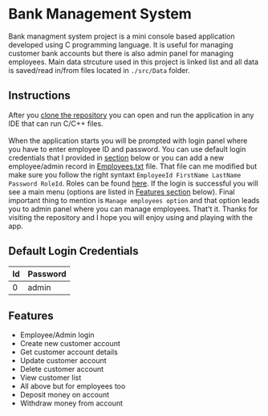 # Bank Management System

Bank managment system project is a mini console based application developed using C programming language.
It is useful for managing customer bank accounts but there is also admin panel for managing employees.
Main data strcuture used in this project is linked list and all data is saved/read in/from files located in `./src/Data` folder. 

## Instructions

After you [clone the repository](https://docs.github.com/en/repositories/creating-and-managing-repositories/cloning-a-repository) you can open and run the application in any IDE that can run C/C++ files.
<br/><br/>When the application starts you will be prompted with login panel where you have to enter employee ID and password.
You can use default login credentials that I provided in [section](#default-login-credentials) below or you can add a new employee/admin record in [Employees.txt](src/Data/Employees.txt) file.
That file can me modified but make sure you follow the right syntaxt `EmployeeId FirstName LastName Password RoleId`.
Roles can be found [here](src/Enum/RoleEnum.h).
If the login is successful you will see a main menu (options are listed in [Features section](#features) below).
Final important thing to mention is `Manage employees option` and that option leads you to admin panel where you can manage employees.
That't it. Thanks for visiting the repository and I hope you will enjoy using and playing with the app.

## Default Login Credentials

Id             | Password
---------------|---------------------
0              | admin

## Features

- Employee/Admin login
- Create new customer account
- Get customer account details
- Update customer account
- Delete customer account
- View customer list
- All above but for employees too
- Deposit money on account
- Withdraw money from account

